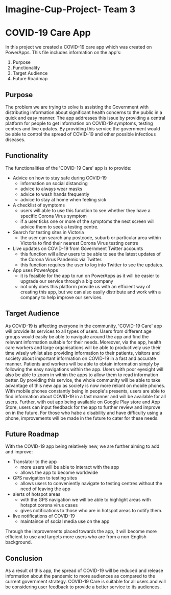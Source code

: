 # Imagine-Cup-Project- Team 3
# COVID-19 Care App
  In this project we created a COVID-19 care app which was created on PowerApps. This file includes information on the app's:
  1. Purpose
  2. Functionality
  3. Target Audience
  4. Future Roadmap
  
## Purpose
The problem we are trying to solve is assisting the Government with distributing information about significant health concerns to the public in a quick and easy manner. The app addresses this issue by providing a central platform for people to get information on COVID-19 symptoms, testing centres and live updates. By providing this service the government would be able to control the spread of COVID-19 and other possible infectious diseases. 

## Functionality
The functionalities of the 'COVID-19 Care' app is to provide: 
* Advice on how to stay safe during COVID-19 
  - information on social distancing
  - advice to always wear masks 
  - advice to wash hands frequently
  - advice to stay at home when feeling sick
* A checklist of symptoms 
  - users will able to use this function to see whether they have a specific Corona Virus symptom
  - if a user ticks one or more of the symptoms the next screen will advice them to seek a testing centre. 
* Search for testing sites in Victoria
  - the user can search any postcode, suburb or particular area within Victoria to find their nearest Corona Virus testing centre
* Live updates on COVID-19 from Government Twitter accounts
  - this function will allow users to be able to see the latest updates of the Corona Virus Pandemic via Twitter. 
  - this function requires the user to log into Twitter to see the updates. 
* App uses PowerApps
  - it is feasible for the app to run on PowerApps as it will be easier to upgrade our service through a big company
  - not only does this platform provide us with an efficient way of creating this app, but we can also easily distribute and work with a company to help improve our services.

## Target Audience
As COVID-19 is affecting everyone in the community, 'COVID-19 Care' app will provide its services to all types of users. Users from different age groups would easily be able to navigate around the app and find the relevant information suitable for their needs. Moreover, via the app, health care workers and large organisations will be able to productively use their time wisely whilst also providing information to their patients, visitors and society about important information on COVID-19 in a fast and accurate manner. Patients and workers will be able to obtain information simply by following the easy navigations within the app. Users with poor eyesight will also be able to zoom in within the apps to allow them to read information better. By providing this service, the whole community will be able to take advantage of this new app as society is now more reliant on mobile phones. With mobile phones constantly being in people's presents, users are able to find information about COVID-19 in a fast manner and will be available for all users. Further, with out app being available on Google Play store and App Store, users can input feedback for the app to further review and improve on in the future. For those who habe a disability and have difficulty using a phone, improvements will be made in the future to cater for these needs. 



## Future Roadmap
With the COVID-19 app being relatively new, we are further aiming to add and improve:

* Translator to the app
  - more users will be able to interact with the app 
  - allows the app to become worldwide 
* GPS navigation to testing sites
  - allows users to conveniently navigate to testing centres without the need of leaving the app
* alerts of hotspot areas
  - with the GPS navigation we will be able to highlight areas with hotspot corona virus cases
  - gives notifications to those who are in hotspot areas to notify them. 
* live notifications of COVID-19
  - maintaince of social media use on the app


Through the improvements placed towards the app, it will become more efficient to use and targets more users who are from a non-English background. 


## Conclusion
As a result of this app, the spread of COVID-19 will be reduced and release information about the pandemic to more audiences as compared to the current government strategy. COVID-19 Care is suitable for all users and will be considering user feedback to provide a better service to its audiences. 
